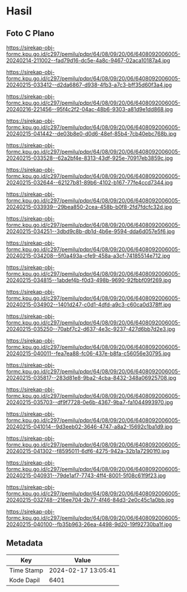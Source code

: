 # Hasil

## Foto C Plano

https://sirekap-obj-formc.kpu.go.id/c297/pemilu/pdpr/64/08/09/20/06/6408092006005-20240214-211002--fad79d16-dc5e-4a8c-9467-02aca10187a4.jpg

https://sirekap-obj-formc.kpu.go.id/c297/pemilu/pdpr/64/08/09/20/06/6408092006005-20240215-033412--d2da6867-d938-4fb3-a7c3-bff35d60f3a4.jpg

https://sirekap-obj-formc.kpu.go.id/c297/pemilu/pdpr/64/08/09/20/06/6408092006005-20240216-221456--95f4c2f2-04ac-48b6-9303-a81d9e1dd868.jpg

https://sirekap-obj-formc.kpu.go.id/c297/pemilu/pdpr/64/08/09/20/06/6408092006005-20240215-041442--de03b8e0-d0d6-48ef-85b4-7cb40ebc768b.jpg

https://sirekap-obj-formc.kpu.go.id/c297/pemilu/pdpr/64/08/09/20/06/6408092006005-20240215-033528--62a2bf4e-8313-43df-925e-70917eb3859c.jpg

https://sirekap-obj-formc.kpu.go.id/c297/pemilu/pdpr/64/08/09/20/06/6408092006005-20240215-032644--62127b81-89b6-4102-b167-77fe4ccd7344.jpg

https://sirekap-obj-formc.kpu.go.id/c297/pemilu/pdpr/64/08/09/20/06/6408092006005-20240215-033939--29bea850-2cea-458b-b0f8-2fd7fdcfc32d.jpg

https://sirekap-obj-formc.kpu.go.id/c297/pemilu/pdpr/64/08/09/20/06/6408092006005-20240215-034251--3dbd9c8b-db1d-4b6e-9594-dda6d057e5f6.jpg

https://sirekap-obj-formc.kpu.go.id/c297/pemilu/pdpr/64/08/09/20/06/6408092006005-20240215-034208--5f0a493a-cfe9-458a-a3cf-74185514e712.jpg

https://sirekap-obj-formc.kpu.go.id/c297/pemilu/pdpr/64/08/09/20/06/6408092006005-20240215-034815--1abdef4b-f0d3-498b-9690-92fbbf09f269.jpg

https://sirekap-obj-formc.kpu.go.id/c297/pemilu/pdpr/64/08/09/20/06/6408092006005-20240215-034902--1401d247-c0d1-4dfd-a9c3-c60ca0d378ff.jpg

https://sirekap-obj-formc.kpu.go.id/c297/pemilu/pdpr/64/08/09/20/06/6408092006005-20240215-035250--70abf7c2-d637-4e3c-9237-427d6bb7d2e3.jpg

https://sirekap-obj-formc.kpu.go.id/c297/pemilu/pdpr/64/08/09/20/06/6408092006005-20240215-040011--fea7ea88-fc06-437e-b8fa-c56056e30795.jpg

https://sirekap-obj-formc.kpu.go.id/c297/pemilu/pdpr/64/08/09/20/06/6408092006005-20240215-035817--283d81e8-9ba2-4cba-8432-348a06925708.jpg

https://sirekap-obj-formc.kpu.go.id/c297/pemilu/pdpr/64/08/09/20/06/6408092006005-20240215-035703--df9f7728-0e6b-4367-9ba7-fa1044993970.jpg

https://sirekap-obj-formc.kpu.go.id/c297/pemilu/pdpr/64/08/09/20/06/6408092006005-20240215-041014--9d3eeb02-3646-4747-a8a2-15692c1ba1d9.jpg

https://sirekap-obj-formc.kpu.go.id/c297/pemilu/pdpr/64/08/09/20/06/6408092006005-20240215-041302--f8595011-6df6-4275-942a-32b1a72901f0.jpg

https://sirekap-obj-formc.kpu.go.id/c297/pemilu/pdpr/64/08/09/20/06/6408092006005-20240215-040931--79de1af7-7743-4ff4-8001-5f08c61f9f23.jpg

https://sirekap-obj-formc.kpu.go.id/c297/pemilu/pdpr/64/08/09/20/06/6408092006005-20240215-032748--216ee704-2b77-4f46-84d3-2e0c45c1a0bb.jpg

https://sirekap-obj-formc.kpu.go.id/c297/pemilu/pdpr/64/08/09/20/06/6408092006005-20240215-040100--fb35b963-26ea-4498-9d20-19f92730ba1f.jpg


## Metadata

| Key        | Value               |
| ---------- | ------------------- |
| Time Stamp | 2024-02-17 13:05:41 |
| Kode Dapil | 6401                |



